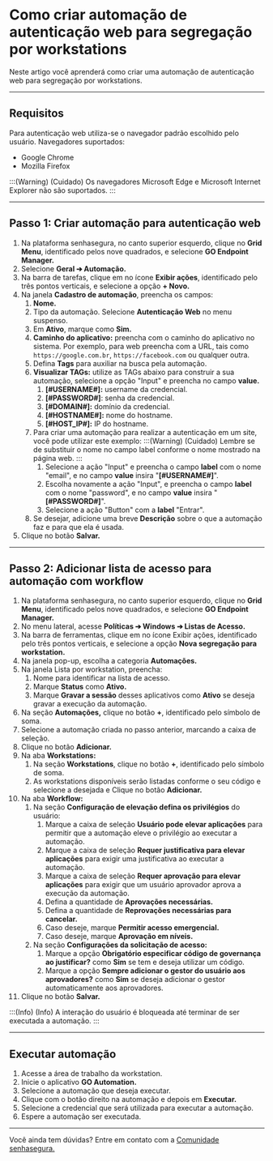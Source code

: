 # Como criar automação de autenticação web para segregação por workstations

Neste artigo você aprenderá como criar uma automação de autenticação web para segregação por workstations.

* * *
## Requisitos
Para autenticação web utiliza-se o navegador padrão escolhido pelo usuário. Navegadores suportados:

* Google Chrome 
* Mozilla Firefox

:::(Warning) (Cuidado)
Os navegadores Microsoft Edge e Microsoft Internet Explorer não são suportados.
:::

* * *
## Passo 1: Criar automação para autenticação web

1. Na plataforma senhasegura, no canto superior esquerdo, clique no **Grid Menu**, identificado pelos nove quadrados, e selecione **GO Endpoint Manager.**
2. Selecione **Geral ➔ Automação.**
3. Na barra de tarefas, clique em no ícone **Exibir ações**, identificado pelo três pontos verticais, e selecione a opção **+ Novo.**
4. Na janela **Cadastro de automação**, preencha os campos: 
    1.  **Nome.**
    2. Tipo da automação. Selecione **Autenticação Web** no menu suspenso.
    3. Em **Ativo**, marque como **Sim.**
    4. **Caminho do aplicativo:** preencha com o caminho do aplicativo no sistema. Por exemplo, para web preencha com a URL, tais como `https://google.com.br`, `https://facebook.com` ou qualquer outra.
    5. Defina **Tags** para auxiliar na busca pela automação.
    6. **Visualizar TAGs:** utilize as TAGs abaixo para construir a sua automação, selecione a opção "Input" e preencha no campo **value.**
        1. **[#USERNAME#]:** username da credencial.
        2.  **[#PASSWORD#]**: senha da credencial.
        3. **[#DOMAIN#]:** domínio da credencial.
        4. **[#HOSTNAME#]:** nome do hostname.
        5. **[#HOST_IP#]:** IP do hostname.
    7. Para criar uma automação para realizar a autenticação em um site, você pode utilizar este exemplo:
        :::(Warning) (Cuidado)
        Lembre se de substituir o nome no campo label conforme o nome mostrado na página web.
        :::
        1. Selecione a ação "Input" e preencha o campo **label** com o nome "email", e no campo **value** insira "**[#USERNAME#]**".
        2. Escolha novamente a ação "Input", e preencha o campo **label** com o nome "password", e no campo **value** insira "**[#PASSWORD#]**".
        3. Selecione a ação "Button" com a **label** "Entrar".
    11. Se desejar, adicione uma breve **Descrição** sobre o que a automação faz e para que ela é usada.
5. Clique no botão **Salvar.**

* * *

## Passo 2: Adicionar lista de acesso para automação com workflow

1. Na plataforma senhasegura, no canto superior esquerdo, clique no **Grid Menu**, identificado pelos nove quadrados, e selecione **GO Endpoint Manager.**
2. No menu lateral, acesse **Políticas ➔ Windows ➔ Listas de Acesso.**
3. Na barra de ferramentas, clique em no ícone Exibir ações, identificado pelo três pontos verticais, e selecione a opção **Nova segregação para workstation.**
4. Na janela pop-up, escolha a categoria **Automações.**
5. Na janela Lista por workstation, preencha:
    1. Nome para identificar na lista de acesso.
    2. Marque **Status** como **Ativo.**
    3. Marque **Gravar a sessão** desses aplicativos como **Ativo** se deseja gravar a execução da automação.
6. Na seção **Automações,** clique no botão **+**, identificado pelo símbolo de soma. 
7. Selecione a automação criada no passo anterior, marcando a caixa de seleção.
8. Clique no botão **Adicionar.**
9. Na aba **Workstations:** 
    1. Na seção **Workstations**, clique no botão **+**, identificado pelo símbolo de soma.
    2. As workstations disponíveis serão listadas conforme o seu código e selecione a desejada e Clique no botão **Adicionar.**
10. Na aba **Workflow:**
    1. Na seção **Configuração de elevação defina os privilégios** do usuário:
        1. Marque a caixa de seleção **Usuário pode elevar aplicações** para permitir que a automação eleve o privilégio ao executar a automação.
        2. Marque a caixa de seleção **Requer justificativa para elevar aplicações** para exigir uma justificativa ao executar a automação.
        3. Marque a caixa de seleção **Requer aprovação para elevar aplicações** para exigir que um usuário aprovador aprova a execução da automação.
        4. Defina a quantidade de **Aprovações necessárias.**
        5. Defina a quantidade de **Reprovações necessárias para cancelar.**
        6. Caso deseje, marque **Permitir acesso emergencial.**
        7. Caso deseje, marque **Aprovação em níveis.**
    2. Na seção **Configurações da solicitação de acesso:**
        1. Marque a opção **Obrigatório especificar código de governança ao justificar?** como **Sim** se tem e deseja utilizar um código.
        2. Marque a opção **Sempre adicionar o gestor do usuário aos aprovadores?** como **Sim** se deseja adicionar o gestor automaticamente aos aprovadores.
11. Clique no botão **Salvar.**


:::(Info) (Info)
A interação do usuário é bloqueada até terminar de ser executada a automação.
:::

* * *

## Executar automação

1. Acesse a área de trabalho da workstation.
2. Inicie o aplicativo **GO Automation.**
3. Selecione a automação que deseja executar.
4. Clique com o botão direito na automação e depois em **Executar.**
5. Selecione a credencial que será utilizada para executar a automação.
6. Espere a automação ser executada.

* * *

Você ainda tem dúvidas? Entre em contato com a [Comunidade senhasegura.](https://community.senhasegura.io/)
